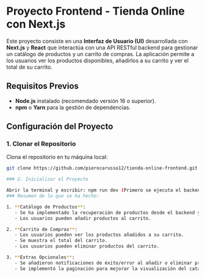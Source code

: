# Proyecto Frontend - Tienda Online con Next.js

Este proyecto consiste en una **Interfaz de Usuario (UI)** desarrollada con **Next.js** y **React** que interactúa con una API RESTful backend para gestionar un catálogo de productos y un carrito de compras. La aplicación permite a los usuarios ver los productos disponibles, añadirlos a su carrito y ver el total de su carrito.

## Requisitos Previos

- **Node.js** instalado (recomendado versión 16 o superior).
- **npm** o **Yarn** para la gestión de dependencias.

## Configuración del Proyecto

### 1. Clonar el Repositorio

Clona el repositorio en tu máquina local:

```bash
git clone https://github.com/pierocarusso12/tienda-online-frontend.git

### 2. Inicializar el Proyecto

Abrir la terminal y escribir: npm run dev (Primero se ejecuta el backend y luego el frontend)
### Resumen de lo que se ha hecho:

1. **Catálogo de Productos**:
   - Se ha implementado la recuperación de productos desde el backend y su visualización con los detalles (nombre, descripción, precio, imagen).
   - Los usuarios pueden añadir productos al carrito.

2. **Carrito de Compras**:
   - Los usuarios pueden ver los productos añadidos a su carrito.
   - Se muestra el total del carrito.
   - Los usuarios pueden eliminar productos del carrito.

3. **Extras Opcionales**:
   - Se añadieron notificaciones de éxito/error al añadir o eliminar productos.
   - Se implementó la paginación para mejorar la visualización del catálogo cuando hay muchos productos.
